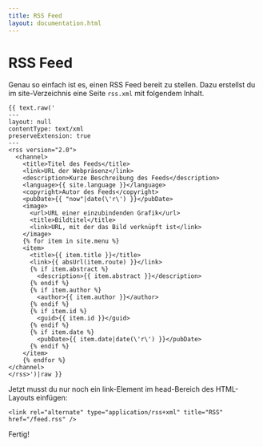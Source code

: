 ```yaml
---
title: RSS Feed
layout: documentation.html
---
```


# RSS Feed

Genau so einfach ist es, einen RSS Feed bereit zu stellen. Dazu erstellst du im
site-Verzeichnis eine Seite `rss.xml` mit folgendem Inhalt.

    {{ text.raw('
    ---
    layout: null
    contentType: text/xml
    preserveExtension: true
    ---
    <rss version="2.0">
      <channel>
        <title>Titel des Feeds</title>
        <link>URL der Webpräsenz</link>
        <description>Kurze Beschreibung des Feeds</description>
        <language>{{ site.language }}</language>
        <copyright>Autor des Feeds</copyright>
        <pubDate>{{ "now"|date(\'r\') }}</pubDate>
        <image>
          <url>URL einer einzubindenden Grafik</url>
          <title>Bildtitel</title>
          <link>URL, mit der das Bild verknüpft ist</link>
        </image>
        {% for item in site.menu %}
        <item>
          <title>{{ item.title }}</title>
          <link>{{ absUrl(item.route) }}</link>
          {% if item.abstract %}
            <description>{{ item.abstract }}</description>
          {% endif %}
          {% if item.author %}
            <author>{{ item.author }}</author>
          {% endif %}
          {% if item.id %}
            <guid>{{ item.id }}</guid>
          {% endif %}
          {% if item.date %}
            <pubDate>{{ item.date|date(\'r\') }}</pubDate>
          {% endif %}
        </item>
        {% endfor %}
    </channel>
    </rss>')|raw }}

Jetzt musst du nur noch ein link-Element im head-Bereich des HTML-Layouts
einfügen:

    <link rel="alternate" type="application/rss+xml" title="RSS" href="/feed.rss" />

Fertig!
